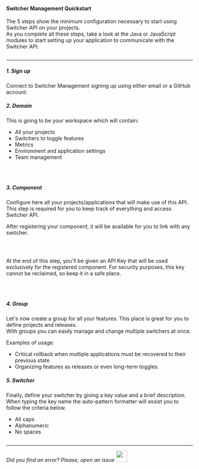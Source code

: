 #### Switcher Management Quickstart

The 5 steps show the minimum configuration necessary to start using Switcher API on your projects.
</br>As you complete all these steps, take a look at the Java or JavaScript modules to start setting up your application to communicate with the Switcher API.

<img src="[$ASSETS_LOCATION]/documentation/images/setup/5steps.jpg" class="image-style shadow" alt=""/><p>

* * *

##### 1. Sign up
Connect to Switcher Management signing up using either email or a GitHub account.

##### 2. Domain
This is going to be your workspace which will contain:
- All your projects
- Switchers to toggle features
- Metrics
- Environment and application settings
- Team management

<img src="[$ASSETS_LOCATION]/documentation/images/setup/domain_create.jpg" class="image-style shadow" alt=""/><p><br/>

##### 3. Component
Configure here all your projects/applications that will make use of this API. This step is required for you to keep track of everything and access Switcher API.
<p>After registering your component, it will be available for you to link with any switcher.

<img src="[$ASSETS_LOCATION]/documentation/images/setup/components.jpg" class="image-style shadow" alt=""/><p><br/>

<p>At the end of this step, you'll be given an API Key that will be used exclusively for the registered component. 
For security purposes, this key cannot be reclaimed, so keep it in a safe place.

<img src="[$ASSETS_LOCATION]/documentation/images/components/component_key.jpg" class="image-style shadow" alt=""/><p><br/>

##### 4. Group
Let's now create a group for all your features. This place is great for you to define projects and releases.
<br>With groups you can easily manage and change multiple switchers at once.

Examples of usage:

- Critical rollback when multiple applications must be recovered to their previous state
- Organizing features as releases or even long-term toggles.

##### 5. Switcher
Finally, define your switcher by giving a key value and a brief description.
<br/>When typing the key name the auto-pattern formatter will assist you to follow the criteria below.

- All caps
- Alphanumeric
- No spaces


<img src="[$ASSETS_LOCATION]/documentation/images/setup/switchers.jpg" class="image-style shadow" alt=""/>

* * *

*Did you find an error? Please, open an issue*
<a href="https://github.com/switcherapi/switcher-management/issues/new?title=fix:+[setup.md]+-+[INSERT+SHORT+DESCRIPTION]" target="_blank">
    <img src="[$ASSETS_LOCATION]\github.svg" style="width: 30px;">
</a> 
